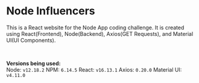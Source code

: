 # Node Influencers
This is a React website for the Node App coding challenge. It is created using React(Frontend), Node(Backend), Axios(GET Requests), and Material UI(UI Components).

<br />

<b>Versions being used:</b>
<br />
Node: ``v12.18.2`` NPM: ``6.14.5`` React: ``v16.13.1`` Axios: ``0.20.0`` Material UI: ``v4.11.0``
